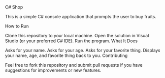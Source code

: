 C# Shop

This is a simple C# console application that prompts the user to buy fruits.

How to Run

Clone this repository to your local machine.
Open the solution in Visual Studio (or your preferred C# IDE).
Run the program.
What It Does

Asks for your name.
Asks for your age.
Asks for your favorite thing.
Displays your name, age, and favorite thing back to you.
Contributing

Feel free to fork this repository and submit pull requests if you have suggestions for improvements or new features.

